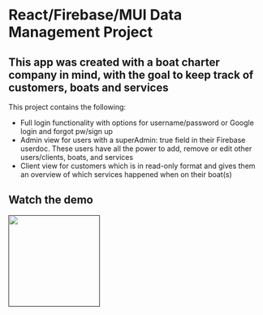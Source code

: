 # React/Firebase/MUI Data Management Project

## This app was created with a boat charter company in mind, with the goal to keep track of customers, boats and services

This project contains the following:

-   Full login functionality with options for username/password or Google login and forgot pw/sign up
-   Admin view for users with a superAdmin: true field in their Firebase userdoc. These users have all the power to add, remove or edit other users/clients, boats, and services
-   Client view for customers which is in read-only format and gives them an overview of which services happened when on their boat(s)

## Watch the demo

<a href= "" target="\_blank">
<img src="" alt="" width="" height="180"/>
</a>
